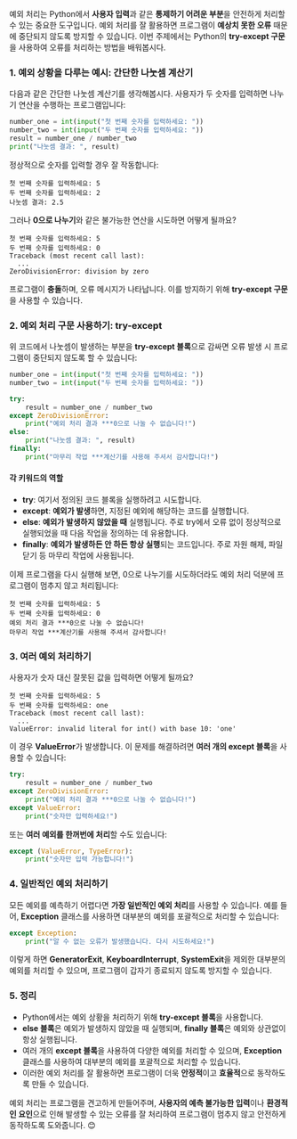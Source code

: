 예외 처리는 Python에서 **사용자 입력**과 같은 **통제하기 어려운 부분**을 안전하게 처리할 수 있는 중요한 도구입니다. 예외 처리를 잘 활용하면 프로그램이 **예상치 못한 오류** 때문에 중단되지 않도록 방지할 수 있습니다. 이번 주제에서는 Python의 **try-except 구문**을 사용하여 오류를 처리하는 방법을 배워봅시다.

### 1. 예외 상황을 다루는 예시: 간단한 나눗셈 계산기
다음과 같은 간단한 나눗셈 계산기를 생각해봅시다. 사용자가 두 숫자를 입력하면 나누기 연산을 수행하는 프로그램입니다:

```python
number_one = int(input("첫 번째 숫자를 입력하세요: "))
number_two = int(input("두 번째 숫자를 입력하세요: "))
result = number_one / number_two
print("나눗셈 결과: ", result)
```

정상적으로 숫자를 입력할 경우 잘 작동합니다:

```
첫 번째 숫자를 입력하세요: 5
두 번째 숫자를 입력하세요: 2
나눗셈 결과: 2.5
```

그러나 **0으로 나누기**와 같은 불가능한 연산을 시도하면 어떻게 될까요?

```
첫 번째 숫자를 입력하세요: 5
두 번째 숫자를 입력하세요: 0
Traceback (most recent call last):
  ...
ZeroDivisionError: division by zero
```

프로그램이 **충돌**하며, 오류 메시지가 나타납니다. 이를 방지하기 위해 **try-except 구문**을 사용할 수 있습니다.

### 2. 예외 처리 구문 사용하기: try-except
위 코드에서 나눗셈이 발생하는 부분을 **try-except 블록**으로 감싸면 오류 발생 시 프로그램이 중단되지 않도록 할 수 있습니다:

```python
number_one = int(input("첫 번째 숫자를 입력하세요: "))
number_two = int(input("두 번째 숫자를 입력하세요: "))

try:
    result = number_one / number_two
except ZeroDivisionError:
    print("예외 처리 결과 ***0으로 나눌 수 없습니다!")
else:
    print("나눗셈 결과: ", result)
finally:
    print("마무리 작업 ***계산기를 사용해 주셔서 감사합니다!")
```

#### 각 키워드의 역할
- **try**: 여기서 정의된 코드 블록을 실행하려고 시도합니다.
- **except**: **예외가 발생**하면, 지정된 예외에 해당하는 코드를 실행합니다.
- **else**: **예외가 발생하지 않았을 때** 실행됩니다. 주로 try에서 오류 없이 정상적으로 실행되었을 때 다음 작업을 정의하는 데 유용합니다.
- **finally**: **예외가 발생하든 안 하든 항상 실행**되는 코드입니다. 주로 자원 해제, 파일 닫기 등 마무리 작업에 사용됩니다.

이제 프로그램을 다시 실행해 보면, 0으로 나누기를 시도하더라도 예외 처리 덕분에 프로그램이 멈추지 않고 처리됩니다:

```
첫 번째 숫자를 입력하세요: 5
두 번째 숫자를 입력하세요: 0
예외 처리 결과 ***0으로 나눌 수 없습니다!
마무리 작업 ***계산기를 사용해 주셔서 감사합니다!
```

### 3. 여러 예외 처리하기
사용자가 숫자 대신 잘못된 값을 입력하면 어떻게 될까요?

```
첫 번째 숫자를 입력하세요: 5
두 번째 숫자를 입력하세요: one
Traceback (most recent call last):
  ...
ValueError: invalid literal for int() with base 10: 'one'
```

이 경우 **ValueError**가 발생합니다. 이 문제를 해결하려면 **여러 개의 except 블록**을 사용할 수 있습니다:

```python
try:
    result = number_one / number_two
except ZeroDivisionError:
    print("예외 처리 결과 ***0으로 나눌 수 없습니다!")
except ValueError:
    print("숫자만 입력하세요!")
```

또는 **여러 예외를 한꺼번에 처리**할 수도 있습니다:

```python
except (ValueError, TypeError):
    print("숫자만 입력 가능합니다!")
```

### 4. 일반적인 예외 처리하기
모든 예외를 예측하기 어렵다면 **가장 일반적인 예외 처리**를 사용할 수 있습니다. 예를 들어, **Exception** 클래스를 사용하면 대부분의 예외를 포괄적으로 처리할 수 있습니다:

```python
except Exception:
    print("알 수 없는 오류가 발생했습니다. 다시 시도하세요!")
```

이렇게 하면 **GeneratorExit**, **KeyboardInterrupt**, **SystemExit**을 제외한 대부분의 예외를 처리할 수 있으며, 프로그램이 갑자기 종료되지 않도록 방지할 수 있습니다.

### 5. 정리
- Python에서는 예외 상황을 처리하기 위해 **try-except 블록**을 사용합니다.
- **else 블록**은 예외가 발생하지 않았을 때 실행되며, **finally 블록**은 예외와 상관없이 항상 실행됩니다.
- 여러 개의 **except 블록**을 사용하여 다양한 예외를 처리할 수 있으며, **Exception** 클래스를 사용하여 대부분의 예외를 포괄적으로 처리할 수 있습니다.
- 이러한 예외 처리를 잘 활용하면 프로그램이 더욱 **안정적**이고 **효율적**으로 동작하도록 만들 수 있습니다.

예외 처리는 프로그램을 견고하게 만들어주며, **사용자의 예측 불가능한 입력**이나 **환경적인 요인**으로 인해 발생할 수 있는 오류를 잘 처리하여 프로그램이 멈추지 않고 안전하게 동작하도록 도와줍니다. 😊